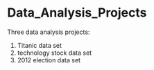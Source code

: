 # Data_Analysis_Projects

Three data analysis projects:

1. Titanic data set
2. technology stock data set
3. 2012 election data set
